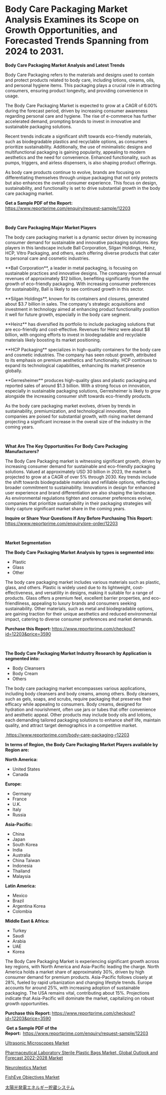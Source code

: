 <p><h1>Body Care Packaging Market Analysis Examines its Scope on Growth Opportunities, and Forecasted Trends Spanning from 2024 to 2031.</h1></p><p><strong>Body Care Packaging Market Analysis and Latest Trends</strong></p>
<p><p>Body Care Packaging refers to the materials and designs used to contain and protect products related to body care, including lotions, creams, oils, and personal hygiene items. This packaging plays a crucial role in attracting consumers, ensuring product longevity, and providing convenience in usage.</p><p>The Body Care Packaging Market is expected to grow at a CAGR of 6.00% during the forecast period, driven by increasing consumer awareness regarding personal care and hygiene. The rise of e-commerce has further accelerated demand, prompting brands to invest in innovative and sustainable packaging solutions. </p><p>Recent trends indicate a significant shift towards eco-friendly materials, such as biodegradable plastics and recyclable options, as consumers prioritize sustainability. Additionally, the use of minimalistic designs and multifunctional packaging is gaining popularity, appealing to modern aesthetics and the need for convenience. Enhanced functionality, such as pumps, triggers, and airless dispensers, is also shaping product offerings. </p><p>As body care products continue to evolve, brands are focusing on differentiating themselves through unique packaging that not only protects but also enhances the overall consumer experience. This focus on design, sustainability, and functionality is set to drive substantial growth in the body care packaging market.</p></p>
<p><strong>Get a Sample PDF of the Report:&nbsp;</strong> <a href="https://www.reportprime.com/enquiry/request-sample/12203">https://www.reportprime.com/enquiry/request-sample/12203</a></p>
<p>&nbsp;</p>
<p><strong>Body Care Packaging Major Market Players</strong></p>
<p><p>The body care packaging market is a dynamic sector driven by increasing consumer demand for sustainable and innovative packaging solutions. Key players in this landscape include Ball Corporation, Silgan Holdings, Heinz, HCP, Vitro Packaging, and others, each offering diverse products that cater to personal care and cosmetic industries.</p><p>**Ball Corporation**, a leader in metal packaging, is focusing on sustainable practices and innovative designs. The company reported annual revenues of approximately $12 billion, benefiting significantly from the growth of eco-friendly packaging. With increasing consumer preferences for sustainability, Ball is likely to see continued growth in this sector.</p><p>**Silgan Holdings**, known for its containers and closures, generated about $3.7 billion in sales. The company's strategic acquisitions and investment in technology aimed at enhancing product functionality position it well for future growth, especially in the body care segment.</p><p>**Heinz** has diversified its portfolio to include packaging solutions that are eco-friendly and cost-effective. Revenues for Heinz were about $8 billion, with ongoing efforts to invest in biodegradable and recyclable materials likely boosting its market positioning.</p><p>**HCP Packaging** specializes in high-quality containers for the body care and cosmetic industries. The company has seen robust growth, attributed to its emphasis on premium aesthetics and functionality. HCP continues to expand its technological capabilities, enhancing its market presence globally.</p><p>**Gerresheimer** produces high-quality glass and plastic packaging and reported sales of around $1.3 billion. With a strong focus on innovation, especially in sustainable packaging solutions, Gerresheimer is likely to grow alongside the increasing consumer shift towards eco-friendly products.</p><p>As the body care packaging market evolves, driven by trends in sustainability, premiumization, and technological innovation, these companies are poised for substantial growth, with rising market demand projecting a significant increase in the overall size of the industry in the coming years.</p></p>
<p>&nbsp;</p>
<p><strong>What Are The Key Opportunities For Body Care Packaging Manufacturers?</strong></p>
<p><p>The Body Care Packaging market is witnessing significant growth, driven by increasing consumer demand for sustainable and eco-friendly packaging solutions. Valued at approximately USD 30 billion in 2023, the market is projected to grow at a CAGR of over 5% through 2030. Key trends include the shift towards biodegradable materials and refillable options, reflecting a broader commitment to sustainability. Innovations in design for enhanced user experience and brand differentiation are also shaping the landscape. As environmental regulations tighten and consumer preferences evolve, companies that prioritize sustainability in their packaging strategies will likely capture significant market share in the coming years.</p></p>
<p><strong>Inquire or Share Your Questions If Any Before Purchasing This Report:</strong> <a href="https://www.reportprime.com/enquiry/pre-order/12203">https://www.reportprime.com/enquiry/pre-order/12203</a></p>
<p>&nbsp;</p>
<p><strong>Market Segmentation</strong></p>
<p><strong>The Body Care Packaging Market Analysis by types is segmented into:</strong></p>
<p><ul><li>Plastic</li><li>Glass</li><li>Other</li></ul></p>
<p><p>The body care packaging market includes various materials such as plastic, glass, and others. Plastic is widely used due to its lightweight, cost-effectiveness, and versatility in designs, making it suitable for a range of products. Glass offers a premium feel, excellent barrier properties, and eco-friendliness, appealing to luxury brands and consumers seeking sustainability. Other materials, such as metal and biodegradable options, are gaining traction for their unique aesthetics and reduced environmental impact, catering to diverse consumer preferences and market demands.</p></p>
<p><strong>Purchase this Report:&nbsp;</strong><a href="https://www.reportprime.com/checkout?id=12203&price=3590">https://www.reportprime.com/checkout?id=12203&price=3590</a></p>
<p>&nbsp;</p>
<p><strong>The Body Care Packaging Market Industry Research by Application is segmented into:</strong></p>
<p><ul><li>Body Cleansers</li><li>Body Cream</li><li>Others</li></ul></p>
<p><p>The body care packaging market encompasses various applications, including body cleansers and body creams, among others. Body cleansers, such as gels, soaps, and scrubs, require packaging that preserves their efficacy while appealing to consumers. Body creams, designed for hydration and nourishment, often use jars or tubes that offer convenience and aesthetic appeal. Other products may include body oils and lotions, each demanding tailored packaging solutions to enhance shelf life, maintain quality, and attract target demographics in a competitive market.</p></p>
<p><a href="https://www.reportprime.com/body-care-packaging-r12203">&nbsp;https://www.reportprime.com/body-care-packaging-r12203</a></p>
<p><strong>In terms of Region, the Body Care Packaging Market Players available by Region are:</strong></p>
<p>
    <p> <strong> North America: </strong>
        <ul>
            <li>United States</li>
            <li>Canada</li>
        </ul>
        </p> 
    <p> <strong> Europe: </strong>
        <ul>
            <li>Germany</li>
            <li>France</li>
            <li>U.K.</li>
            <li>Italy</li>
            <li>Russia</li>
        </ul>
        </p> 
    <p> <strong> Asia-Pacific: </strong>
        <ul>
            <li>China</li>
            <li>Japan</li>
            <li>South Korea</li>
            <li>India</li>
            <li>Australia</li>
            <li>China Taiwan</li>
            <li>Indonesia</li>
            <li>Thailand</li>
            <li>Malaysia</li>
        </ul>
        </p> 
    <p> <strong> Latin America: </strong>
        <ul>
            <li>Mexico</li>
            <li>Brazil</li>
            <li>Argentina Korea</li>
            <li>Colombia</li>
        </ul>
        </p> 
    <p> <strong> Middle East & Africa: </strong>
        <ul>
            <li>Turkey</li>
            <li>Saudi</li>
            <li>Arabia</li>
            <li>UAE</li>
            <li>Korea</li>
        </ul>
    </p>
    </p>
<p><p>The Body Care Packaging Market is experiencing significant growth across key regions, with North America and Asia-Pacific leading the charge. North America holds a market share of approximately 30%, driven by high consumer demand for premium products. Asia-Pacific follows closely at 28%, fueled by rapid urbanization and changing lifestyle trends. Europe accounts for around 25%, with increasing adoption of sustainable packaging. The USA remains vital, contributing about 15%. Projections indicate that Asia-Pacific will dominate the market, capitalizing on robust growth opportunities.</p></p>
<p><strong>Purchase this Report: </strong><a href="https://www.reportprime.com/checkout?id=12203&price=3590">https://www.reportprime.com/checkout?id=12203&price=3590</a></p>
<p>&nbsp;<strong>Get a Sample PDF of the Report:&nbsp;&nbsp;</strong><a href="https://www.reportprime.com/enquiry/request-sample/12203">https://www.reportprime.com/enquiry/request-sample/12203</a></p>
<p><strong></strong></p>
<p><p><a href="https://issuu.com/reportprime-2/docs/ultrasonic-microscopes-market-size-_2ab365f202ddfc">Ultrasonic Microscopes Market</a></p><p><a href="https://www.linkedin.com/pulse/insights-pharmaceutical-laboratory-sterile-plastic-bags-market-plorf?trackingId=MoeIdV3ITg2IqS%2BUxi4lbw%3D%3D">Pharmaceutical Laboratory Sterile Plastic Bags Market, Global Outlook and Forecast 2022-2028 Market</a></p><p><a href="https://medium.com/@jakobeblake56/neuroleptics-market-2024-2031-industry-insights-and-investment-opportunities-54b35ce60589">Neuroleptics Market</a></p><p><a href="https://issuu.com/reportprime-2/docs/fisheye-objectives-market-size-2030_018f1f39e6d32e">FishEye Objectives Market</a></p><p><a href="https://medium.com/@shepardelmer/%E5%85%89%E9%9B%BB%E3%82%A8%E3%83%8D%E3%83%AB%E3%82%AE%E3%83%BC%E8%93%84%E9%9B%BB%E3%82%B7%E3%82%B9%E3%83%86%E3%83%A0%E3%81%AE%E5%B8%82%E5%A0%B4%E4%BA%88%E6%B8%AC-%E5%B8%82%E5%A0%B4%E3%83%88%E3%83%AC%E3%83%B3%E3%83%89-%E5%8F%8A%E3%81%B3%E5%BD%B1%E9%9F%BF%E5%88%86%E6%9E%90-2024%E5%B9%B4-2031%E5%B9%B4-a1085e05258a">太陽光発電エネルギー貯蔵システム</a></p></p>